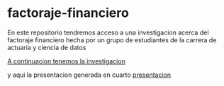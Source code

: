 # factoraje-financiero
En este repositorio tendremos acceso a una investigacion acerca del factoraje financiero hecha por un grupo de estudiantes de la carrera de actuaria y ciencia de datos 

[A continuacion tenemos la investigacion](https://cris2740.github.io/factoraje-financiero/)


y aqui la presentacion generada en cuarto [presentacion](https://github.com/cris2740/factoraje-financiero/blob/main/Presentacion_Factoraje_Financiero.html)



